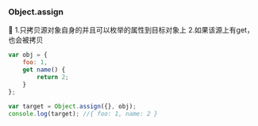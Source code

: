 ### Object.assign
  

1.只拷贝源对象自身的并且可以枚举的属性到目标对象上
2.如果该源上有get，也会被拷贝
  
```js
var obj = {
	foo: 1,
	get name() {
		return 2;
	}
};
  
var target = Object.assign({}, obj);
console.log(target); //{ foo: 1, name: 2 }
```
  
